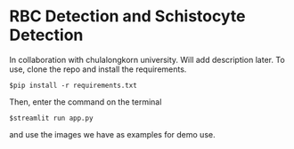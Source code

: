 # RBC Detection and Schistocyte Detection
In collaboration with chulalongkorn university.
Will add description later.
To use, clone the repo and install the requirements.
```
$pip install -r requirements.txt
```
Then, enter the command on the terminal

```
$streamlit run app.py
```

and use the images we have as examples for demo use.
